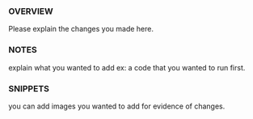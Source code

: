 ### OVERVIEW

Please explain the changes you made here.

### NOTES

explain what you wanted to add ex: a code that you wanted to run first.

### SNIPPETS

you can add images you wanted to add for evidence of changes.
